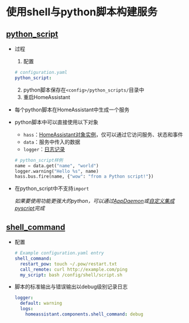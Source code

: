 # 使用shell与python脚本构建服务

## [python_script](https://www.home-assistant.io/integrations/python_script/)

- 过程
  1. 配置

    ```yaml
    # configuration.yaml
    python_script:
    ```

  2. python脚本保存在`<config>/python_scripts/`目录中
  3. 重启HomeAssistant


- 每个python脚本在HomeAssistant中生成一个服务
- python脚本中可以直接使用以下对象
    + `hass`：[HomeAssistant对象实例](https://developers.home-assistant.io/docs/dev_101_hass/)，仅可以通过它访问服务、状态和事件
    + `data`：服务中传入的数据
    + `logger`：[日志记录](https://docs.python.org/3.7/library/logging.html#logger-objects)

    ```python
    # python_script样例
    name = data.get("name", "world")
    logger.warning("Hello %s", name)
    hass.bus.fire(name, {"wow": "from a Python script!"})
    ```

- 在python_script中不支持`import`

  *如果要使用功能更强大的python，可以通过[AppDaemon](https://appdaemon.readthedocs.io/en/latest/)或[自定义集成pyscript](https://github.com/custom-components/pyscript)完成*

## [shell_command](https://www.home-assistant.io/integrations/shell_command/)

- 配置

  ```yaml
  # Example configuration.yaml entry
  shell_command:
    restart_pow: touch ~/.pow/restart.txt
    call_remote: curl http://example.com/ping
    my_script: bash /config/shell/script.sh
  ```

- 脚本的标准输出与错误输出以debug级别记录日志

  ```yaml
  logger:
    default: warning
    logs:
      homeassistant.components.shell_command: debug
  ```
